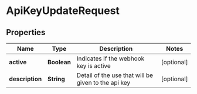 

# ApiKeyUpdateRequest


## Properties

| Name | Type | Description | Notes |
|------------ | ------------- | ------------- | -------------|
|**active** | **Boolean** | Indicates if the webhook key is active |  [optional] |
|**description** | **String** | Detail of the use that will be given to the api key |  [optional] |



